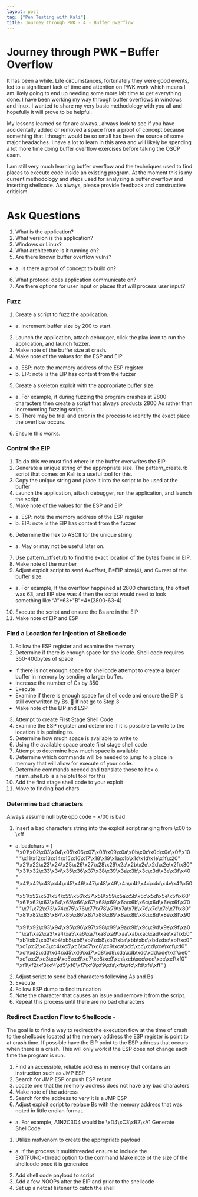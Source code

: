 ```yaml
---
layout: post
tag: ["Pen Testing with Kali"]
title: Journey Through PWK - 4 - Buffer Overflow
---
```

# Journey through PWK – Buffer Overflow

It has been a while. Life circumstances, fortunately they were good events,
led to a significant lack of time and attention on PWK work which means I am
likely going to end up needing some more lab time to get everything done. I
have been working my way through buffer overflows in windows and linux. I wanted
to share my very basic methodology with you all and hopefully it will prove to be helpful.

My lessons learned so far are always…always look to see if you have accidentally
added or removed a space from a proof of concept because something that I
thought would be so small has been the source of some major headaches. I have a
lot to learn in this area and will likely be spending a lot more time doing
buffer overflow exercises before taking the OSCP exam.

I am still very much learning buffer overflow and the techniques used to find places to execute code inside an existing program. At the moment this is my current methodology and steps used for analyzing a buffer overflow and inserting shellcode. As always, please provide feedback and constructive criticism.

# Ask Questions
1.	What is the application?
2.	What version is the application?
3.	Windows or Linux?
4.	What architecture is it running on?
5.	Are there known buffer overflow vulns?
  * a.	Is there a proof of concept to build on?
6.	What protocol does application communicate on?
7.	Are there options for user input or places that will process user input?

### Fuzz
1.	Create a script to fuzz the application.
  * a.	Increment buffer size by 200 to start.
2.	Launch the application, attach debugger, click the play icon to run the application, and launch fuzzer.
3.	Make note of the buffer size at crash.
4.	Make note of the values for the ESP and EIP
  * a.	ESP: note the memory address of the ESP register
  * b.	EIP: note is the EIP has content from the fuzzer
5.	Create a skeleton exploit with the appropriate buffer size.
  * a.	For example, if during fuzzing the program crashes at 2800 characters then create a script that always products 2800 As rather than incrementing fuzzing script.
  * b.	There may be trial and error in the process to identify the exact place the overflow occurs.
6.	Ensure this works.

### Control the EIP
1.	To do this we must find where in the buffer overwrites the EIP.
2.	Generate a unique string of the appropriate size. The pattern_create.rb script that comes on Kali is a useful tool for this.
3.	Copy the unique string and place it into the script to be used at the buffer
4.	Launch the application, attach debugger, run the application, and launch the script.
5.	Make note of the values for the ESP and EIP
  * a.	ESP: note the memory address of the ESP register
  * b.	EIP: note is the EIP has content from the fuzzer
6.	Determine the hex to ASCII for the unique string
  * a.	May or may not be useful later on.
7.	Use pattern_offset.rb to find the exact location of the bytes found in EIP.
8.	Make note of the number
9.	Adjust exploit script to send A=offset, B=EIP size(4), and C=rest of the buffer size.
  * a.	For example, If the overflow happened at 2800 charecters, the offset was 63, and EIP size was 4 then the script would need to look something like “A”*63+"B"*4+(2800-63-4)
10.	Execute the script and ensure the Bs are in the EIP
11.	Make note of EIP and ESP

### Find a Location for Injection of Shellcode
1.	Follow the ESP register and examine the memory
2.	Determine if there is enough space for shellcode. Shell code requires 350-400bytes of space
* If there is not enough space for shellcode attempt to create a larger buffer in memory by sending a larger buffer.
* Increase the number of Cs by 350
*	Execute
*	Examine if there is enough space for shell code and ensure the EIP is still overwritten by Bs.
	If not go to Step 3
*	Make note of the EIP and ESP
3.	Attempt to create First Stage Shell Code
4.	Examine the ESP register and determine if it is possible to write to the location it is pointing to.
5.	Determine how much space is available to write to
6.	Using the available space create first stage shell code
7.	Attempt to determine how much space is available
8.	Determine which commands will be needed to jump to a place in memory that will allow for execute of your code.
9.	Determine commands needed and translate those to hex
o	nasm_shell.rb is a helpful tool for this
10.	Add the first stage shell code to your exploit
11.	Move to finding bad chars.

### Determine bad characters
Always assume null byte opp code = x/00 is bad
1.	Insert a bad characters string into the exploit script ranging from \x00 to \xff
* a.	badchars = (
"\x01\x02\x03\x04\x05\x06\x07\x08\x09\x0a\x0b\x0c\x0d\x0e\x0f\x10"
"\x11\x12\x13\x14\x15\x16\x17\x18\x19\x1a\x1b\x1c\x1d\x1e\x1f\x20"
"\x21\x22\x23\x24\x25\x26\x27\x28\x29\x2a\x2b\x2c\x2d\x2e\x2f\x30"
"\x31\x32\x33\x34\x35\x36\x37\x38\x39\x3a\x3b\x3c\x3d\x3e\x3f\x40"
"\x41\x42\x43\x44\x45\x46\x47\x48\x49\x4a\x4b\x4c\x4d\x4e\x4f\x50"
"\x51\x52\x53\x54\x55\x56\x57\x58\x59\x5a\x5b\x5c\x5d\x5e\x5f\x60"
"\x61\x62\x63\x64\x65\x66\x67\x68\x69\x6a\x6b\x6c\x6d\x6e\x6f\x70"
"\x71\x72\x73\x74\x75\x76\x77\x78\x79\x7a\x7b\x7c\x7d\x7e\x7f\x80"
"\x81\x82\x83\x84\x85\x86\x87\x88\x89\x8a\x8b\x8c\x8d\x8e\x8f\x90"
"\x91\x92\x93\x94\x95\x96\x97\x98\x99\x9a\x9b\x9c\x9d\x9e\x9f\xa0"
"\xa1\xa2\xa3\xa4\xa5\xa6\xa7\xa8\xa9\xaa\xab\xac\xad\xae\xaf\xb0"
"\xb1\xb2\xb3\xb4\xb5\xb6\xb7\xb8\xb9\xba\xbb\xbc\xbd\xbe\xbf\xc0"
"\xc1\xc2\xc3\xc4\xc5\xc6\xc7\xc8\xc9\xca\xcb\xcc\xcd\xce\xcf\xd0"
"\xd1\xd2\xd3\xd4\xd5\xd6\xd7\xd8\xd9\xda\xdb\xdc\xdd\xde\xdf\xe0"
"\xe1\xe2\xe3\xe4\xe5\xe6\xe7\xe8\xe9\xea\xeb\xec\xed\xee\xef\xf0"
"\xf1\xf2\xf3\xf4\xf5\xf6\xf7\xf8\xf9\xfa\xfb\xfc\xfd\xfe\xff" )

2) Adjust script to send bad characters following As and Bs
3) Execute
4) Follow ESP dump to find truncation
5) Note the character that causes an issue and remove it from the script.
6) Repeat this process until there are no bad characters

### Redirect Exaction Flow to Shellcode -
The goal is to find a way to redirect the execution flow at the time of crash to the shellcode located at the memory address the ESP register is point to at crash time. If possible have the EIP point to the ESP address that occurs when there is a crash. This will only work if the ESP does not change each time the program is run.
1.	Find an accessible, reliable address in memory that contains an instruction such as JMP ESP
2.	Search for JMP ESP or push ESP return
3.	Locate one that the memory address does not have any bad characters
4.	Make note of the address
5.	Search for the address to very it is a JMP ESP
6.	Adjust exploit script to replace Bs with the memory address that was noted in little endian format.
* a.	For example, A1N2C3D4 would be \xD4\xC3\xB2\xA1
Generate ShellCode
1.	Utilize msfvenom to create the appropriate payload
* a.	If the process it multithreaded ensure to include the EXITFUNC=thread option to the command
Make note of the size of the shellcode once it is generated
2.	Add shell code payload to script
3.	Add a few NOOPs after the EIP and prior to the shellcode
4.	Set up a netcat listener to catch the shell
